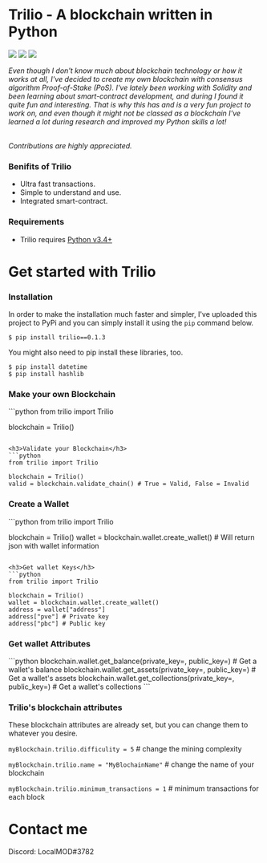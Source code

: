 <h1>Trilio - A blockchain written in Python</h1>
<p><img src="https://img.shields.io/badge/license-MIT-green"> <img src="https://img.shields.io/badge/python-v3.4+-green"> <img src="https://img.shields.io/badge/category-blockchain-green">
</p>
<i>Even though I don't know much about blockchain technology or how it works at all, I've decided to create my own blockchain with consensus algorithm Proof-of-Stake (PoS). I've lately been working with Solidity and been learning about smart-contract development, and during I found it quite fun and interesting. That is why this has and is a very fun project to work on, and even though it might not be classed as a blockchain I've learned a lot during research and improved my Python skills a lot!</i>

<i><br>Contributions are highly appreciated.</i>

<h3>Benifits of Trilio</h3>
<ul>
<li>Ultra fast transactions.</li>
<li>Simple to understand and use.</li>
<li>Integrated smart-contract.</li>
</ul>

<h3>Requirements</h3>
<ul>
<li>Trilio requires <a target="__blank" href="https://www.python.org/downloads/">Python v3.4+</a></li>
</ul>


<h1>Get started with Trilio</h1>

<h3>Installation</h3>

In order to make the installation much faster and simpler, I've uploaded this project to PyPi and you can simply install it using the  `pip`  command below.

```
$ pip install trilio==0.1.3
```

You might also need to pip install these libraries, too.
```
$ pip install datetime
$ pip install hashlib
```

<h3>Make your own Blockchain</h3>
```python
from trilio import Trilio

blockchain = Trilio()
```

<h3>Validate your Blockchain</h3>
```python
from trilio import Trilio

blockchain = Trilio()
valid = blockchain.validate_chain() # True = Valid, False = Invalid
```

<h3>Create a Wallet</h3>
```python
from trilio import Trilio

blockchain = Trilio()
wallet = blockchain.wallet.create_wallet() # Will return json with wallet information
```

<h3>Get wallet Keys</h3>
```python
from trilio import Trilio

blockchain = Trilio()
wallet = blockchain.wallet.create_wallet()
address = wallet["address"]
address["pve"] # Private key
address["pbc"] # Public key
```

<h3>Get wallet Attributes</h3>
```python
blockchain.wallet.get_balance(private_key=<private_key>, public_key=<public_key>) # Get a wallet's balance
blockchain.wallet.get_assets(private_key=<private_key>, public_key=<public_key>) # Get a wallet's assets
blockchain.wallet.get_collections(private_key=<private_key>, public_key=<public_key>) # Get a wallet's collections
```


<h3>Trilio's blockchain attributes</h3>
<p>These blockchain attributes are already set, but you can change them to whatever you desire.</p>

`
myBlockchain.trilio.difficulity = 5
` # change the mining complexity

`
myBlockchain.trilio.name = "MyBlochainName"
` # change the name of your blockchain

`
myBlockchain.trilio.minimum_transactions = 1
` # minimum transactions for each block

<h1>Contact me</h1>
Discord: LocalMOD#3782
